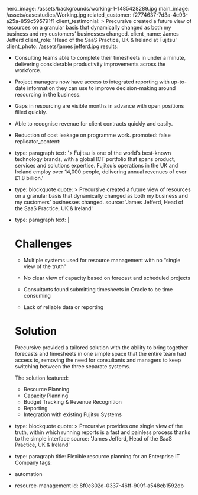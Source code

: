 hero_image: /assets/backgrounds/working-1-1485428289.jpg
main_image: /assets/casestudies/Working.jpg
related_customer: f2774637-7d3a-4e93-a25a-859c595791f1
client_testimonial: >
  Precursive created a future view of resources on a granular basis that dynamically changed as both
  my business and my customers’ businesses changed.
client_name: James Jefferd
client_role: 'Head of the SaaS Practice, UK & Ireland at Fujitsu'
client_photo: /assets/james jefferd.jpg
results:
  - >
    Consulting teams able to complete their timesheets in under a minute, delivering considerable
    productivity improvements across the workforce.
  - >
    Project managers now have access to integrated reporting with up-to-date information they can use to
    improve decision-making around resourcing in the business.
  - Gaps in resourcing are visible months in advance with open positions filled quickly.
  - Able to recognise revenue for client contracts quickly and easily.
  - Reduction of cost leakage on programme work.
promoted: false
replicator_content:
  - 
    type: paragraph
    text: '> Fujitsu is one of the world’s best-known technology brands, with a global ICT portfolio that spans product, services and solutions expertise. Fujitsu’s operations in the UK and Ireland employ over 14,000 people, delivering annual revenues of over £1.8 billion.'
  - 
    type: blockquote
    quote: >
      Precursive created a future view of resources on a granular basis that dynamically changed as both
      my business and my customers’ businesses changed.
    source: 'James Jefferd, Head of the SaaS Practice, UK & Ireland'
  - 
    type: paragraph
    text: |
      # Challenges
      
      + Multiple systems used for resource management with no “single view of the truth”
      
      + No clear view of capacity based on forecast and scheduled projects
      
      + Consultants found submitting timesheets in Oracle to be time consuming
      
      + Lack of reliable data or reporting
      
      
      # Solution
      
      Precursive provided a tailored solution with the ability to bring together forecasts and timesheets in one simple space that the entire team had access to, removing the need for consultants and managers to keep switching between the three separate systems.
      
      The solution featured:
      
      + Resource Planning
      + Capacity Planning
      + Budget Tracking & Revenue Recognition
      + Reporting
      + Integration with existing Fujitsu Systems
  - 
    type: blockquote
    quote: >
      Precursive provides one single view of the truth, within which running reports is a fast and
      painless process thanks to the simple interface
    source: 'James Jefferd, Head of the SaaS Practice, UK & Ireland'
  - 
    type: paragraph
title: Flexible resource planning for an Enterprise IT Company
tags:
  - automation
  - resource-management
id: 8f0c302d-0337-46ff-909f-a548eb1592db
